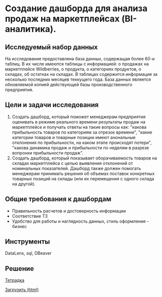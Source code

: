 # Создание дашборда для анализа продаж на маркетплейсах (BI-аналитика).

## Исследуемый набор данных
На исследование предоставлена база данных, содержащая более 60-и таблиц. В их числе имеются таблицы с информацией: о продажах на маркетплейсе Wildberries, о продукта, о категориях продуктов, о складах, об остатках на складах. В таблицах содержится информация за несколько последних месяцев теккущего года. База данных является обновляемой копией действующей базы производственного предприятия.
## Цели и задачи исследования
1. Создать дашборд, который поможет менеджерам предприятия оценивать в режиме реального времени результаты продаж на маркетплейсе и получать ответы на такие вопросы как: "какова прибыльность товаров по категориям за отрезок времени", "какие категории товаров и товарные позиции имеют анональные отклонения по прибыльности, на каком этапе происходят потери", "какова динамика продаж и прибыльности по неделям в разрезе вопронки прибыльности продаж".
2. Создать дашборд, который показывает оборачиваемость товаров на складах маркетплейса с целью выявления отклонений от номинальных показателей. Дашборд также должен помогать менеджерам принимать решения об объемах поставок конкретных товарных позиций на склады (или их перемещения с одного склада на другой).
## Общие требования к дашбордам
  * Правильность расчетов и достоверность информации
  * Соответствие ТЗ
  * Удобство для работы и наглядность данных, стиль оформления - бизнес
## Инструменты
DataLens, sql, DBeaver
## Решение
[Тетрадка](https://github.com/anik2-y/Portfolio/blob/main/Mobile_app/8671d3bf-143f-48e9-b84f-c23639b8d119.ipynb)

[Загрузить (html)](https://disk.yandex.ru/d/lC5LXv3gLb37Eg)

